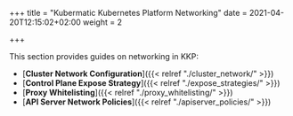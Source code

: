 +++
title = "Kubermatic Kubernetes Platform Networking"
date = 2021-04-20T12:15:02+02:00
weight = 2

+++

This section provides guides on networking in KKP:

- [**Cluster Network Configuration**]({{< relref "./cluster_network/" >}})
- [**Control Plane Expose Strategy**]({{< relref "./expose_strategies/" >}})
- [**Proxy Whitelisting**]({{< relref "./proxy_whitelisting/" >}})
- [**API Server Network Policies**]({{< relref "./apiserver_policies/" >}})
